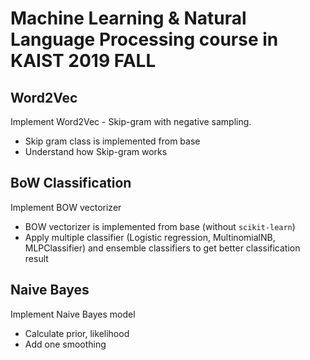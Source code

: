 # Machine Learning & Natural Language Processing course in KAIST 2019 FALL

## Word2Vec
Implement Word2Vec - Skip-gram with negative sampling.
* Skip gram class is implemented from base
* Understand how Skip-gram works

## BoW Classification
Implement BOW vectorizer
* BOW vectorizer is implemented from base (without `scikit-learn`)
* Apply multiple classifier (Logistic regression, MultinomialNB, MLPClassifier) and ensemble classifiers to get better classification result

## Naive Bayes
Implement Naive Bayes model
* Calculate prior, likelihood
* Add one smoothing
